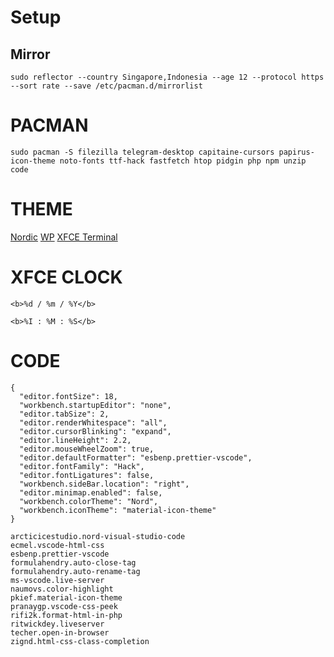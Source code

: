# Setup
## Mirror
```
sudo reflector --country Singapore,Indonesia --age 12 --protocol https --sort rate --save /etc/pacman.d/mirrorlist
```
# PACMAN
```
sudo pacman -S filezilla telegram-desktop capitaine-cursors papirus-icon-theme noto-fonts ttf-hack fastfetch htop pidgin php npm unzip code
```
# THEME 
[Nordic](https://www.pling.com/s/XFCE/p/1267246)
[WP](https://unsplash.com/photos/silhouette-of-trees-covered-by-fog-KT3WlrL_bsg)
[XFCE Terminal](https://github.com/nordtheme/xfce-terminal/blob/develop/src/nord.theme)
# XFCE CLOCK
```
<b>%d / %m / %Y</b>
```
```
<b>%I : %M : %S</b>
```
# CODE
```
{
  "editor.fontSize": 18,
  "workbench.startupEditor": "none",
  "editor.tabSize": 2,
  "editor.renderWhitespace": "all",
  "editor.cursorBlinking": "expand",
  "editor.lineHeight": 2.2,
  "editor.mouseWheelZoom": true,
  "editor.defaultFormatter": "esbenp.prettier-vscode",
  "editor.fontFamily": "Hack",
  "editor.fontLigatures": false,
  "workbench.sideBar.location": "right",
  "editor.minimap.enabled": false,
  "workbench.colorTheme": "Nord",
  "workbench.iconTheme": "material-icon-theme"
}
```
```
arcticicestudio.nord-visual-studio-code
ecmel.vscode-html-css
esbenp.prettier-vscode
formulahendry.auto-close-tag
formulahendry.auto-rename-tag
ms-vscode.live-server
naumovs.color-highlight
pkief.material-icon-theme
pranaygp.vscode-css-peek
rifi2k.format-html-in-php
ritwickdey.liveserver
techer.open-in-browser
zignd.html-css-class-completion
```



